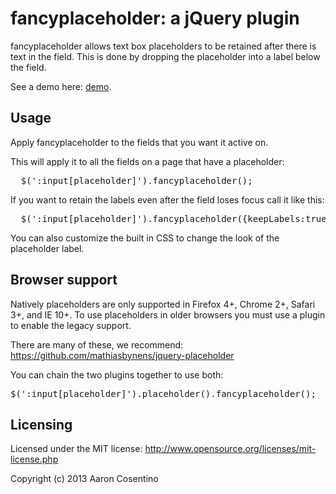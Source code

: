 # fancyplaceholder: a jQuery plugin

fancyplaceholder allows text box placeholders to be retained after there is text in the field. This is done by dropping the placeholder into a label below the field.

See a demo here: <a href='demo.html'>demo</a>.

## Usage

Apply fancyplaceholder to the fields that you want it active on.

This will apply it to all the fields on a page that have a placeholder:

<pre>
  $(':input[placeholder]').fancyplaceholder();
</pre>

If you want to retain the labels even after the field loses focus call it like this:

<pre>
  $(':input[placeholder]').fancyplaceholder({keepLabels:true});
</pre>

You can also customize the built in CSS to change the look of the placeholder label.

## Browser support
Natively placeholders are only supported in Firefox 4+, Chrome 2+, Safari 3+, and IE 10+. To use placeholders in older browsers you must use a plugin to enable the legacy support.

There are many of these, we recommend: https://github.com/mathiasbynens/jquery-placeholder

You can chain the two plugins together to use both:
<pre>
$(':input[placeholder]').placeholder().fancyplaceholder();
</pre>

## Licensing

Licensed under the MIT license:
http://www.opensource.org/licenses/mit-license.php

Copyright (c) 2013 Aaron Cosentino